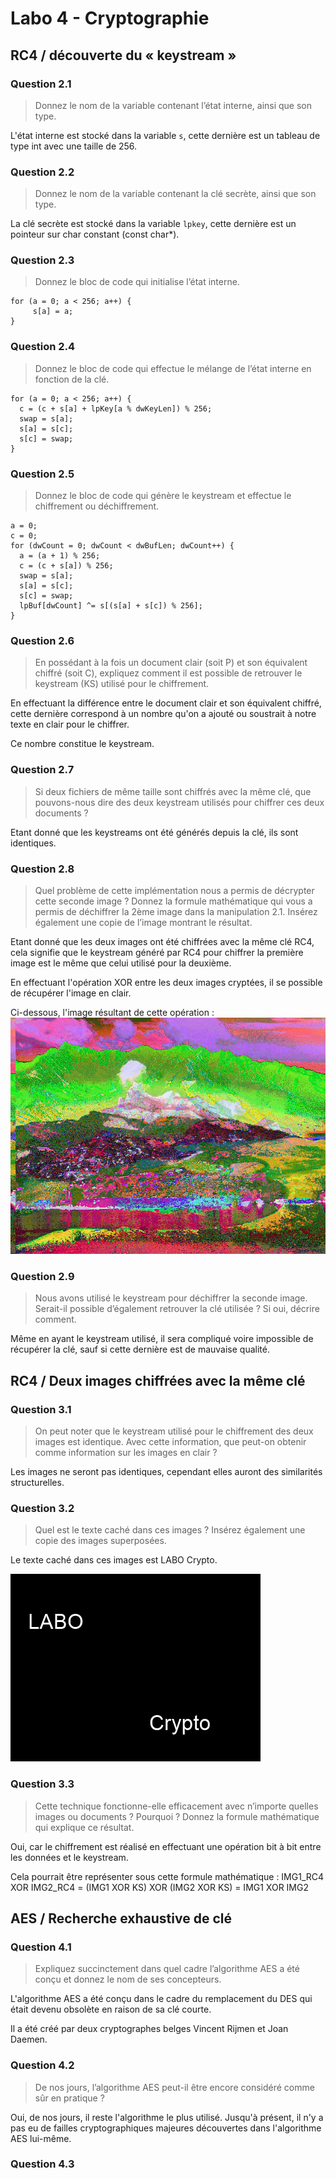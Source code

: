 # Labo 4 - Cryptographie

## RC4 / découverte du « keystream »
### Question 2.1
> Donnez le nom de la variable contenant l’état interne, ainsi que son type.

L'état interne est stocké dans la variable `s`, cette dernière est un tableau de type int avec une taille de 256.

### Question 2.2 
> Donnez le nom de la variable contenant la clé secrète, ainsi que son type.

La clé secrète est stocké dans la variable `lpkey`, cette dernière est un pointeur sur char constant (const char*).

### Question 2.3 
> Donnez le bloc de code qui initialise l’état interne.

```
for (a = 0; a < 256; a++) {
     s[a] = a;
}
```

### Question 2.4 
> Donnez le bloc de code qui effectue le mélange de l’état interne en fonction de la clé.

```
for (a = 0; a < 256; a++) {
  c = (c + s[a] + lpKey[a % dwKeyLen]) % 256;
  swap = s[a];
  s[a] = s[c];
  s[c] = swap;
}
```

### Question 2.5
> Donnez le bloc de code qui génère le keystream et effectue le chiffrement ou déchiffrement.

```
a = 0;
c = 0;
for (dwCount = 0; dwCount < dwBufLen; dwCount++) {
  a = (a + 1) % 256;
  c = (c + s[a]) % 256;
  swap = s[a];
  s[a] = s[c];
  s[c] = swap;
  lpBuf[dwCount] ^= s[(s[a] + s[c]) % 256];
}
```

### Question 2.6
> En possédant à la fois un document clair (soit P) et son équivalent chiffré (soit C),
> expliquez comment il est possible de retrouver le keystream (KS) utilisé pour le chiffrement.

En effectuant la différence entre le document clair et son équivalent chiffré, cette dernière correspond à un nombre qu'on a ajouté ou soustrait à notre texte en clair pour le chiffrer.

Ce nombre constitue le keystream.

### Question 2.7
> Si deux fichiers de même taille sont chiffrés avec la même clé, que pouvons-nous dire
> des deux keystream utilisés pour chiffrer ces deux documents ?

Etant donné que les keystreams ont été générés depuis la clé, ils sont identiques.

### Question 2.8
> Quel problème de cette implémentation nous a permis de décrypter cette seconde
> image ? Donnez la formule mathématique qui vous a permis de déchiffrer la 2ème
> image dans la manipulation 2.1.
> Insérez également une copie de l’image montrant le résultat.

Etant donné que les deux images ont été chiffrées avec la même clé RC4, cela signifie que le keystream généré par RC4 pour chiffrer la première image est le même que celui utilisé pour la deuxième.

En effectuant l'opération XOR entre les deux images cryptées, il se possible de récupérer l'image en clair.

Ci-dessous, l'image résultant de cette opération :
![](./sources/RC4-1/part1_02.bmp)

### Question 2.9
> Nous avons utilisé le keystream pour déchiffrer la seconde image. Serait-il possible
> d’également retrouver la clé utilisée ? Si oui, décrire comment.

Même en ayant le keystream utilisé, il sera compliqué voire impossible de récupérer la clé, sauf si cette dernière est de mauvaise qualité.

## RC4 / Deux images chiffrées avec la même clé
### Question 3.1
> On peut noter que le keystream utilisé pour le chiffrement des deux images est identique. Avec cette information, que peut-on obtenir comme 
> information sur les images en clair ?

Les images ne seront pas identiques, cependant elles auront des similarités structurelles.

### Question 3.2
> Quel est le texte caché dans ces images ? Insérez également une copie des images superposées.

Le texte caché dans ces images est LABO Crypto.

![](./sources/RC4-2/part2_mix.bmp)

### Question 3.3
> Cette technique fonctionne-elle efficacement avec n’importe quelles images ou documents ? Pourquoi ?
> Donnez la formule mathématique qui explique ce résultat.

Oui, car le chiffrement est réalisé en effectuant une opération bit à bit entre les données et le keystream.

Cela pourrait être représenter sous cette formule mathématique : 
IMG1_RC4 XOR IMG2_RC4 = (IMG1 XOR KS) XOR (IMG2 XOR KS) = IMG1 XOR IMG2

## AES / Recherche exhaustive de clé
### Question 4.1
> Expliquez succinctement dans quel cadre l’algorithme AES a été conçu et donnez le nom de ses concepteurs.

L'algorithme AES a été conçu dans le cadre du remplacement du DES qui était devenu obsolète en raison de sa clé courte.

Il a été créé par deux cryptographes belges Vincent Rijmen et Joan Daemen.

### Question 4.2
> De nos jours, l’algorithme AES peut-il être encore considéré comme sûr en pratique ?

Oui, de nos jours, il reste l'algorithme le plus utilisé.
Jusqu'à présent, il n'y a pas eu de failles cryptographiques majeures découvertes dans l'algorithme AES lui-même.

### Question 4.3


